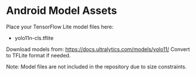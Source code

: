 # Android Model Assets

Place your TensorFlow Lite model files here:
- yolo11n-cls.tflite

Download models from: https://docs.ultralytics.com/models/yolo11/
Convert to TFLite format if needed.

Note: Model files are not included in the repository due to size constraints.
